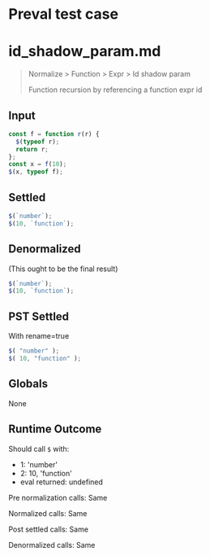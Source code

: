 # Preval test case

# id_shadow_param.md

> Normalize > Function > Expr > Id shadow param
>
> Function recursion by referencing a function expr id

## Input

`````js filename=intro
const f = function r(r) {
  $(typeof r);
  return r;
};
const x = f(10);
$(x, typeof f);
`````


## Settled


`````js filename=intro
$(`number`);
$(10, `function`);
`````


## Denormalized
(This ought to be the final result)

`````js filename=intro
$(`number`);
$(10, `function`);
`````


## PST Settled
With rename=true

`````js filename=intro
$( "number" );
$( 10, "function" );
`````


## Globals


None


## Runtime Outcome


Should call `$` with:
 - 1: 'number'
 - 2: 10, 'function'
 - eval returned: undefined

Pre normalization calls: Same

Normalized calls: Same

Post settled calls: Same

Denormalized calls: Same

